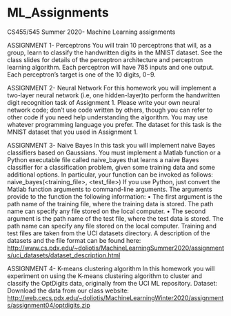 # ML_Assignments

CS455/545 Summer 2020- Machine Learning assignments


ASSIGNMENT 1- Perceptrons
You will train 10 perceptrons that will, as a group, learn to classify the handwritten digits in the MNIST dataset. See the class slides for details of the perceptron architecture and perceptron learning algorithm. Each perceptron will have 785 inputs and one output. Each perceptron’s target is one of the 10 digits, 0−9.


ASSIGNMENT 2- Neural Network
For this homework you will implement a two-layer neural network (i.e, one hidden-layer)to perform the handwritten digit recognition task of Assignment 1. Please write your own neural network code; don’t use code written by others, though you can refer to other code  if you need help understanding the algorithm. You may use whatever programming  language you prefer. The dataset for this task is the MNIST dataset that you used in Assignment 1. 


ASSIGNMENT 3- Naive Bayes
In this task you will implement naive Bayes classifiers based on Gaussians. You must implement a Matlab function or a Python executable file called naive_bayes that learns a naive Bayes classifier for a classification problem, given some training data and some additional options. In particular, your function can be invoked as follows:
  naive_bayes(<training_file>, <test_file>)
If you use Python, just convert the Matlab function arguments to command-line arguments. The arguments provide to the function the following information:
•	The first argument is the path name of the training file, where the training data is stored. The path name can specify any file stored on the local computer.
•	The second argument is the path name of the test file, where the test data is stored. The path name can specify any file stored on the local computer.
Training and test files are taken from the UCI datasets directory. A description of the datasets and the file format can be found here: http://www.cs.pdx.edu/~doliotis/MachineLearningSummer2020/assignments/uci_datasets/dataset_description.html


ASSIGNMENT 4- K-means clustering algorithm
In this homework you will experiment on using the K-means clustering algorithm to cluster and classify the OptDigits data, originally from the UCI ML repository. 
  Dataset: Download the data from our class website: http://web.cecs.pdx.edu/~doliotis/MachineLearningWinter2020/assignments/assignment04/optdigits.zip
